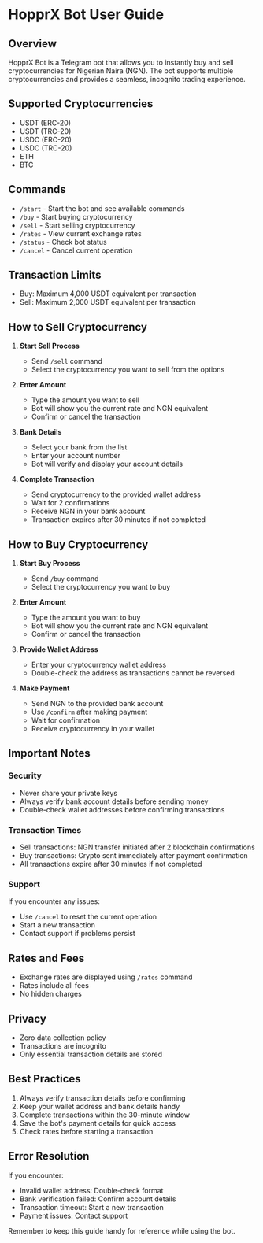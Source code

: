 # HopprX Bot User Guide

## Overview
HopprX Bot is a Telegram bot that allows you to instantly buy and sell cryptocurrencies for Nigerian Naira (NGN). The bot supports multiple cryptocurrencies and provides a seamless, incognito trading experience.

## Supported Cryptocurrencies
- USDT (ERC-20)
- USDT (TRC-20)
- USDC (ERC-20)
- USDC (TRC-20)
- ETH
- BTC

## Commands
- `/start` - Start the bot and see available commands
- `/buy` - Start buying cryptocurrency
- `/sell` - Start selling cryptocurrency
- `/rates` - View current exchange rates
- `/status` - Check bot status
- `/cancel` - Cancel current operation

## Transaction Limits
- Buy: Maximum 4,000 USDT equivalent per transaction
- Sell: Maximum 2,000 USDT equivalent per transaction

## How to Sell Cryptocurrency

1. **Start Sell Process**
   - Send `/sell` command
   - Select the cryptocurrency you want to sell from the options

2. **Enter Amount**
   - Type the amount you want to sell
   - Bot will show you the current rate and NGN equivalent
   - Confirm or cancel the transaction

3. **Bank Details**
   - Select your bank from the list
   - Enter your account number
   - Bot will verify and display your account details

4. **Complete Transaction**
   - Send cryptocurrency to the provided wallet address
   - Wait for 2 confirmations
   - Receive NGN in your bank account
   - Transaction expires after 30 minutes if not completed

## How to Buy Cryptocurrency

1. **Start Buy Process**
   - Send `/buy` command
   - Select the cryptocurrency you want to buy

2. **Enter Amount**
   - Type the amount you want to buy
   - Bot will show you the current rate and NGN equivalent
   - Confirm or cancel the transaction

3. **Provide Wallet Address**
   - Enter your cryptocurrency wallet address
   - Double-check the address as transactions cannot be reversed

4. **Make Payment**
   - Send NGN to the provided bank account
   - Use `/confirm` after making payment
   - Wait for confirmation
   - Receive cryptocurrency in your wallet

## Important Notes

### Security
- Never share your private keys
- Always verify bank account details before sending money
- Double-check wallet addresses before confirming transactions

### Transaction Times
- Sell transactions: NGN transfer initiated after 2 blockchain confirmations
- Buy transactions: Crypto sent immediately after payment confirmation
- All transactions expire after 30 minutes if not completed

### Support
If you encounter any issues:
- Use `/cancel` to reset the current operation
- Start a new transaction
- Contact support if problems persist

## Rates and Fees
- Exchange rates are displayed using `/rates` command
- Rates include all fees
- No hidden charges

## Privacy
- Zero data collection policy
- Transactions are incognito
- Only essential transaction details are stored

## Best Practices
1. Always verify transaction details before confirming
2. Keep your wallet address and bank details handy
3. Complete transactions within the 30-minute window
4. Save the bot's payment details for quick access
5. Check rates before starting a transaction

## Error Resolution
If you encounter:
- Invalid wallet address: Double-check format
- Bank verification failed: Confirm account details
- Transaction timeout: Start a new transaction
- Payment issues: Contact support

Remember to keep this guide handy for reference while using the bot. 
